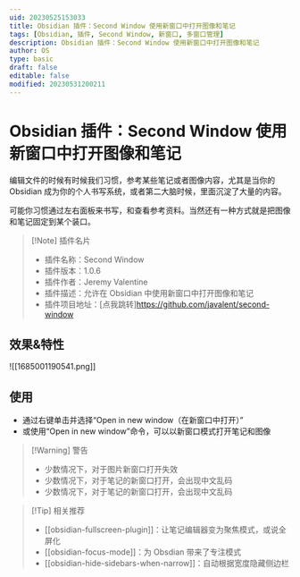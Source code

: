 ```yaml
---
uid: 20230525153033
title: Obsidian 插件：Second Window 使用新窗口中打开图像和笔记
tags: [Obsidian, 插件, Second Window, 新窗口, 多窗口管理]
description: Obsidian 插件：Second Window 使用新窗口中打开图像和笔记
author: OS
type: basic
draft: false
editable: false
modified: 20230531200211
---
```


# Obsidian 插件：Second Window 使用新窗口中打开图像和笔记

编辑文件的时候有时候我们习惯，参考某些笔记或者图像内容，尤其是当你的 Obsidian 成为你的个人书写系统，或者第二大脑时候，里面沉淀了大量的内容。

可能你习惯通过左右面板来书写，和查看参考资料。当然还有一种方式就是把图像和笔记固定到某个装口。

> [!Note] 插件名片
> - 插件名称：Second Window
> - 插件版本：1.0.6
> - 插件作者：Jeremy Valentine
> - 插件描述：允许在 Obsidian 中使用新窗口中打开图像和笔记
> - 插件项目地址：[点我跳转]<https://github.com/javalent/second-window>

## 效果&特性

![[1685001190541.png]]

## 使用

- 通过右键单击并选择“Open in new window（在新窗口中打开）”
- 或使用“Open in new window”命令，可以以新窗口模式打开笔记和图像

>[!Warning] 警告
>- 少数情况下，对于图片新窗口打开失效
>- 少数情况下，对于笔记的新窗口打开，会出现中文乱码
>- 少数情况下，对于笔记的新窗口打开，会出现中文乱码

> [!Tip] 相关推荐
> - [[obsidian-fullscreen-plugin]]：让笔记编辑器变为聚焦模式，或说全屏化
> - [[obsidian-focus-mode]]：为 Obsdian 带来了专注模式
> - [[obsidian-hide-sidebars-when-narrow]]：自动根据宽度隐藏侧边栏